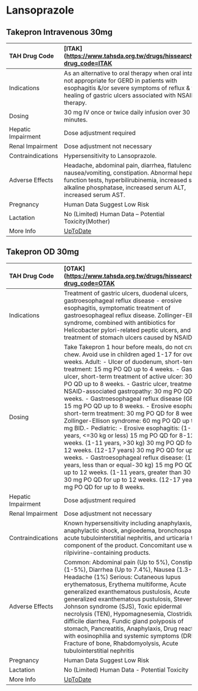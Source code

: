 # Lansoprazole

## Takepron Intravenous 30mg

| TAH Drug Code      | [ITAK](https://www.tahsda.org.tw/drugs/hissearch.php?drug_code=ITAK                                                                                                                                                 |
|:-------------------|:--------------------------------------------------------------------------------------------------------------------------------------------------------------------------------------------------------------------|
| Indications        | As an alternative to oral therapy when oral intake is not appropriate for GERD in patients with esophagitis &/or severe symptoms of reflux & for healing of gastric ulcers associated with NSAID therapy.           |
| Dosing             | 30 mg IV once or twice daily infusion over 30 minutes.                                                                                                                                                              |
| Hepatic Impairment | Dose adjustment required                                                                                                                                                                                            |
| Renal Impairment   | Dose adjustment not necessary                                                                                                                                                                                       |
| Contraindications  | Hypersensitivity to Lansoprazole.                                                                                                                                                                                   |
| Adverse Effects    | Headache, abdominal pain, diarrhea, flatulence, nausea/vomiting, constipation. Abnormal hepatic function tests, hyperbilirubinemia, increased serum alkaline phosphatase, increased serum ALT, increased serum AST. |
| Pregnancy          | Human Data Suggest Low Risk                                                                                                                                                                                         |
| Lactation          | No (Limited) Human Data – Potential Toxicity(Mother)                                                                                                                                                                |
| More Info          | [UpToDate](https://www.uptodate.com/contents/lansoprazole-drug-information)                                                                                                                                         |

## Takepron OD 30mg

| TAH Drug Code      | [OTAK](https://www.tahsda.org.tw/drugs/hissearch.php?drug_code=OTAK                                                                                                                                                                                                                                                                                                                                                                                                                                                                                                                                                                                                                                                                                                                                                                                                                                                                                                                      |
|:-------------------|:-----------------------------------------------------------------------------------------------------------------------------------------------------------------------------------------------------------------------------------------------------------------------------------------------------------------------------------------------------------------------------------------------------------------------------------------------------------------------------------------------------------------------------------------------------------------------------------------------------------------------------------------------------------------------------------------------------------------------------------------------------------------------------------------------------------------------------------------------------------------------------------------------------------------------------------------------------------------------------------------|
| Indications        | Treatment of gastric ulcers, duodenal ulcers, gastroesophageal reflux disease - erosive esophagitis, symptomatic treatment of gastroesophageal reflux disease. Zollinger-Ellison syndrome, combined with antibiotics for Helicobacter pylori-related peptic ulcers, and treatment of stomach ulcers caused by NSAIDs.                                                                                                                                                                                                                                                                                                                                                                                                                                                                                                                                                                                                                                                                    |
| Dosing             | Take Takepron 1 hour before meals, do not crush or chew. Avoid use in children aged 1-17 for over 12 weeks. Adult: - Ulcer of duodenum, short-term treatment: 15 mg PO QD up to 4 weeks. - Gastric ulcer, short-term treatment of active ulcer: 30 mg PO QD up to 8 weeks. - Gastric ulcer, treatment of NSAID-associated gastropathy: 30 mg PO QD for 8 weeks. - Gastroesophageal reflux disease (GERD): 15 mg PO QD up to 8 weeks. - Erosive esophagitis, short-term treatment: 30 mg PO QD for 8 weeks. - Zollinger-Ellison syndrome: 60 mg PO QD up to 90 mg BID.- Pediatric: - Erosive esophagitis: (1-11 years, <=30 kg or less) 15 mg PO QD for 8-12 weeks. (1-11 years, >30 kg) 30 mg PO QD for 8-12 weeks. (12-17 years) 30 mg PO QD for up to 8 weeks. - Gastroesophageal reflux disease: (1-11 years, less than or equal-30 kg) 15 mg PO QD for up to 12 weeks. (1-11 years, greater than 30 kg) 30 mg PO QD for up to 12 weeks. (12-17 years) 15 mg PO QD for up to 8 weeks. |
| Hepatic Impairment | Dose adjustment required                                                                                                                                                                                                                                                                                                                                                                                                                                                                                                                                                                                                                                                                                                                                                                                                                                                                                                                                                                 |
| Renal Impairment   | Dose adjustment not necessary                                                                                                                                                                                                                                                                                                                                                                                                                                                                                                                                                                                                                                                                                                                                                                                                                                                                                                                                                            |
| Contraindications  | Known hypersensitivity including anaphylaxis, anaphylactic shock, angioedema, bronchospasm, acute tubulointerstitial nephritis, and urticaria to any component of the product. Concomitant use with rilpivirine-containing products.                                                                                                                                                                                                                                                                                                                                                                                                                                                                                                                                                                                                                                                                                                                                                     |
| Adverse Effects    | Common: Abdominal pain (Up to 5%), Constipation (1-5%), Diarrhea (Up to 7.4%), Nausea (1.3-3%), Headache (1%) Serious: Cutaneous lupus erythematosus, Erythema multiforme, Acute generalized exanthematous pustulosis, Acute generalized exanthematous pustulosis, Stevens-Johnson syndrome (SJS), Toxic epidermal necrolysis (TEN), Hypomagnesemia, Clostridium difficile diarrhea, Fundic gland polyposis of stomach, Pancreatitis, Anaphylaxis, Drug reaction with eosinophilia and systemic symptoms (DRESS), Fracture of bone, Rhabdomyolysis, Acute tubulointerstitial nephritis                                                                                                                                                                                                                                                                                                                                                                                                   |
| Pregnancy          | Human Data Suggest Low Risk                                                                                                                                                                                                                                                                                                                                                                                                                                                                                                                                                                                                                                                                                                                                                                                                                                                                                                                                                              |
| Lactation          | No (Limited) Human Data - Potential Toxicity                                                                                                                                                                                                                                                                                                                                                                                                                                                                                                                                                                                                                                                                                                                                                                                                                                                                                                                                             |
| More Info          | [UpToDate](https://www.uptodate.com/contents/lansoprazole-drug-information)                                                                                                                                                                                                                                                                                                                                                                                                                                                                                                                                                                                                                                                                                                                                                                                                                                                                                                              |

